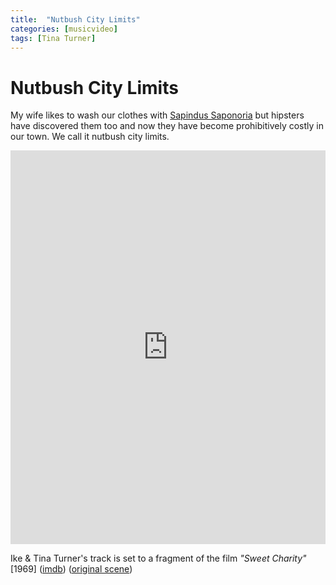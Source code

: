 ```yaml
---
title:  "Nutbush City Limits"
categories: [musicvideo]
tags: [Tina Turner]
---
```


# Nutbush City Limits

My wife likes to wash our clothes with [Sapindus Saponoria](https://en.wikipedia.org/wiki/Sapindus_saponaria) but hipsters have discovered them too and now they have become prohibitively costly in our town. We call it nutbush city limits.

<iframe width="100%" height="630" src="https://www.youtube.com/embed/6IydWoyZ7Ew" frameborder="0" allow="accelerometer; autoplay; encrypted-media; gyroscope; picture-in-picture" allowfullscreen></iframe>

Ike & Tina Turner's track is set to a fragment of the film _"Sweet Charity"_ [1969] ([imdb](https://www.imdb.com/title/tt0065054/)) ([original scene](https://www.youtube.com/watch?v=rw_M-ai1I0k))
